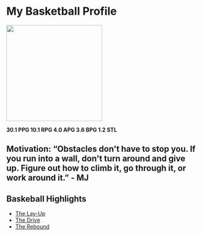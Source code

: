 # My Basketball Profile

<img src="https://rusmore.github.io/Russell-Moreno/images/me-basketball.jpg" width="250">

**30.1 PPG 10.1 RPG 4.0 APG 3.6 BPG 1.2 STL** 

Motivation: “Obstacles don't have to stop you. If you run into a wall, don't turn around and give up. Figure out how to climb it, go through it, or work around it.” - MJ
---
## Baskeball Highlights
- [The Lay-Up](https://rusmore.github.io/Russell-Moreno/audio/hl1.mp4)
- [The Drive](https://rusmore.github.io/Russell-Moreno/audio/hl2.mp4)
- [The Rebound](https://rusmore.github.io/Russell-Moreno/audio/hl3.mp4)

